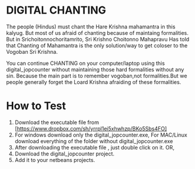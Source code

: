 DIGITAL CHANTING
================
The people (Hindus) must chant the Hare Krishna mahamantra in this kalyug.
But most of us afraid of chanting because of maintaing formalities. But in Srichoitonnochoritamrito,
Sri Krishno Choitonno Mahapravu Has told that Chanting of Mahamantra is the only solution/way to get coloser to the Vogoban
Sri Krishna.

You can continue CHANTING on your computer/laptop using this digital_jopcounter without maintaining those hard formalities
without any sin. Because the main part is to remember vogoban,not formalities.But we people generally forget the Loard Krishna
afraiding of these formalities.




How to Test
==============
1. Download the executable file from [https://www.dropbox.com/sh/yrrpl1ei5xhwhzp/BKo5Sbs4FO]
2. For windows download only the digital_jopcounter.exe, For MAC/Linux download everything of the folder without 
   digital_jopcounter.exe
3. After downloading the executable file , just double click on it.
OR,
1. Download the digital_jopcounter project.
2. Add it to your netbeans projects.
